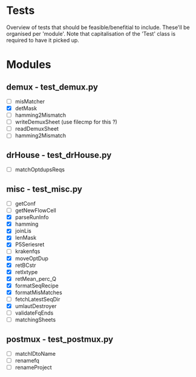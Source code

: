 # Tests

Overview of tests that should be feasible/benefitial to include.
These'll be organised per 'module'. Note that capitalisation of the 'Test' class is required to have it picked up.


# Modules

## demux - test_demux.py

 - [ ] misMatcher
 - [x] detMask
 - [ ] hamming2Mismatch
 - [ ] writeDemuxSheet (use filecmp for this ?)
 - [ ] readDemuxSheet
 - [ ] hamming2Mismatch

## drHouse - test_drHouse.py

 - [ ] matchOptdupsReqs

## misc - test_misc.py

- [ ] getConf
- [ ] getNewFlowCell
- [x] parseRunInfo
- [x] hamming
- [x] joinLis
- [x] lenMask
- [x] P5Seriesret
- [ ] krakenfqs
- [x] moveOptDup
- [x] retBCstr
- [x] retIxtype
- [x] retMean_perc_Q
- [x] formatSeqRecipe
- [x] formatMisMatches
- [ ] fetchLatestSeqDir
- [x] umlautDestroyer
- [ ] validateFqEnds
- [ ] matchingSheets

## postmux - test_postmux.py

 - [ ] matchIDtoName
 - [ ] renamefq
 - [ ] renameProject
